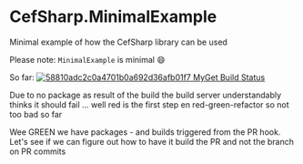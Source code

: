 CefSharp.MinimalExample
=======================

Minimal example of how the CefSharp library can be used


Please note: `MinimalExample` is minimal :smile:

So far: [![58810adc2c0a4701b0a692d36afb01f7 MyGet Build Status](https://www.myget.org/BuildSource/Badge/58810adc2c0a4701b0a692d36afb01f7?identifier=893ecb6b-7c0f-489a-a882-061073273a69)](https://www.myget.org/)

Due to no package as result of the build the build server understandably thinks it should fail ... well red is the first step en red-green-refactor so not too bad so far

Wee GREEN we have packages - and builds triggered from the PR hook. Let's see if we can figure out how to have it build the PR and not the branch on PR commits
